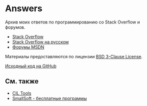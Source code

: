 # Answers

Архив моих ответов по программированию со Stack Overflow и форумов.

- [Stack Overflow](tools/html/stackoverflow.com/posts/index.md)
- [Stack Overflow на русском](tools/html/ru.stackoverflow.com/posts/index.md)
- [Форумы MSDN](https://msdn-whiteknight.github.io/answers/html/msdn/)

Материалы предоставляются по лицензии [BSD 3-Clause License](https://github.com/MSDN-WhiteKnight/answers/blob/master/LICENSE).

[Исходный код на GitHub](https://github.com/MSDN-WhiteKnight/answers/)

## См. также

- [CIL Tools](https://github.com/MSDN-WhiteKnight/CilTools/)
- [SmallSoft - бесплатные программы](https://smallsoftru.wordpress.com)
